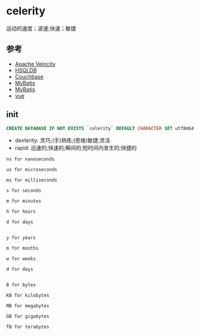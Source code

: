 # celerity
运动的速度；波速;快速；敏捷

## 参考
+ [Apache Velocity](https://velocity.apache.org/)
+ [HSQLDB](http://hsqldb.org/)
+ [Couchbase](https://www.couchbase.com/)
+ [MyBatis](https://mybatis.org/mybatis-3/index.html)
+ [MyBatis](https://github.com/mybatis/mybatis-3)
+ [vue](https://vuejs.org/)


## init
```sql
CREATE DATABASE IF NOT EXISTS `celerity` DEFAULT CHARACTER SET utf8mb4 COLLATE utf8mb4_unicode_ci;
```

+ dexterity: 灵巧;(手)熟练;(思维)敏捷;灵活
+ rapid: 迅速的;快速的;瞬间的;短时间内发生的;快捷的

```text
ns for nanoseconds

us for microseconds

ms for milliseconds

s for seconds

m for minutes

h for hours

d for days


y for years

m for months

w for weeks

d for days


B for bytes

KB for kilobytes

MB for megabytes

GB for gigabytes

TB for terabytes
```
